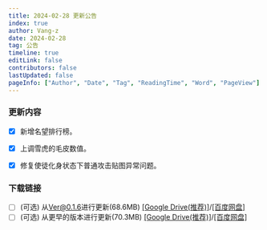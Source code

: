```yaml
---
title: 2024-02-28 更新公告
index: true
author: Vang-z
date: 2024-02-28
tag: 公告
timeline: true
editLink: false
contributors: false
lastUpdated: false
pageInfo: ["Author", "Date", "Tag", "ReadingTime", "Word", "PageView"]
---
```


### 更新内容
- [x] 新增<a>名望排行榜</a>。
- [x] 上调<a>雪虎的毛皮</a>数值。
- [x] 修复<a>使徒化身</a>状态下普通攻击贴图异常问题。


### 下载链接
- [ ] <a>(可选)</a> 从<a>Ver@0.1.6</a>进行更新(68.6MB) <a>[[Google Drive(推荐)]](https://drive.google.com/file/d/1gdmNLpDgMXnC4tczJcp_s9vA3RYiouQ0/view?usp=sharing)</a>/<a>[[百度网盘]](https://pan.baidu.com/s/1ynVRYHA3Q7EUeex7-PuFUQ?pwd=wiff)</a>
- [ ] <a>(可选)</a> 从<a>更早的版本</a>进行更新(70.3MB) <a>[[Google Drive(推荐)]](https://drive.google.com/file/d/1fFZ4hpPazngK75afvSeJFda7skUxrY6o/view?usp=sharing)</a>/<a>[[百度网盘]](https://pan.baidu.com/s/1gS-zWWxKuSBmYLJ44-1SVQ?pwd=9zg9)</a>
